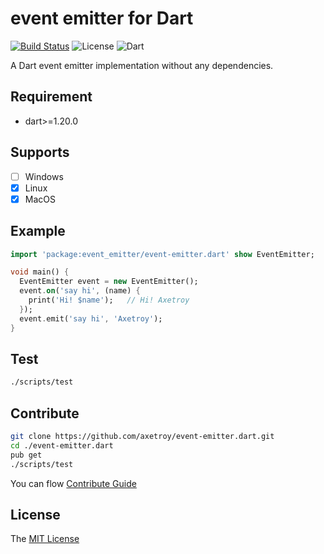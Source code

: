 # event emitter for Dart
[![Build Status](https://travis-ci.org/axetroy/event-emitter.dart.svg?branch=master)](https://travis-ci.org/axetroy/event-emitter.dart)
![License](https://img.shields.io/badge/license-MIT-green.svg)
![Dart](https://img.shields.io/badge/dart-%3E=1.20.0-blue.svg?style=flat-square)

A Dart event emitter implementation without any dependencies.

## Requirement

- dart>=1.20.0

## Supports

- [ ] Windows
- [x] Linux
- [x] MacOS

## Example

```dart
import 'package:event_emitter/event-emitter.dart' show EventEmitter;

void main() {
  EventEmitter event = new EventEmitter();
  event.on('say hi', (name) {
    print('Hi! $name');   // Hi! Axetroy
  });
  event.emit('say hi', 'Axetroy');
}
```

## Test
```bash
./scripts/test
```

## Contribute

```bash
git clone https://github.com/axetroy/event-emitter.dart.git
cd ./event-emitter.dart
pub get
./scripts/test
```

You can flow [Contribute Guide](https://github.com/axetroy/event-emitter.dart/blob/master/contributing.md)

## License

The [MIT License](https://github.com/axetroy/event-emitter.dart/blob/master/LICENSE)